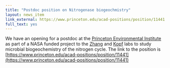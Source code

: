 ```yaml
---
title: "Postdoc position on Nitrogenase biogeochmistry"
layout: news_item
link_external: https://www.princeton.edu/acad-positions/position/11441
full_text: yes
---
```


We have an opening for a postdoc at the [Princeton Environmental Institute](https://environment.princeton.edu/) as part of a NASA funded project to the [Zhang](http://scholar.princeton.edu/xinningz/home) and [Kopf](http://kopflab.org) labs to study microbial biogeochemistry of the nitrogen cycle. The link to the position is
[https://www.princeton.edu/acad-positions/position/11441](https://www.princeton.edu/acad-positions/position/11441)
